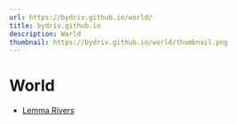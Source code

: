 ```yaml
---
url: https://bydriv.github.io/world/
title: bydriv.github.io
description: World
thumbnail: https://bydriv.github.io/world/thumbnail.png
---
```


# World

- [Lemma Rivers](lemma)
